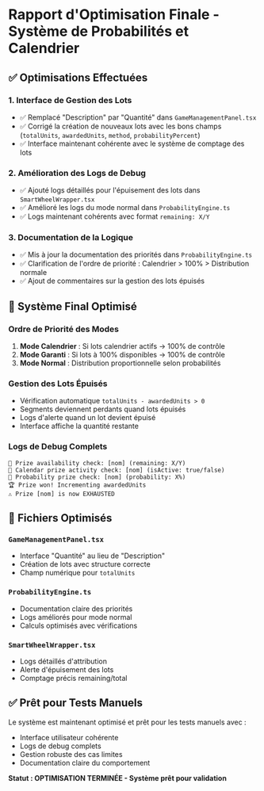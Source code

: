 # Rapport d'Optimisation Finale - Système de Probabilités et Calendrier

## ✅ Optimisations Effectuées

### 1. **Interface de Gestion des Lots**
- ✅ Remplacé "Description" par "Quantité" dans `GameManagementPanel.tsx`
- ✅ Corrigé la création de nouveaux lots avec les bons champs (`totalUnits`, `awardedUnits`, `method`, `probabilityPercent`)
- ✅ Interface maintenant cohérente avec le système de comptage des lots

### 2. **Amélioration des Logs de Debug**
- ✅ Ajouté logs détaillés pour l'épuisement des lots dans `SmartWheelWrapper.tsx`
- ✅ Amélioré les logs du mode normal dans `ProbabilityEngine.ts`
- ✅ Logs maintenant cohérents avec format `remaining: X/Y`

### 3. **Documentation de la Logique**
- ✅ Mis à jour la documentation des priorités dans `ProbabilityEngine.ts`
- ✅ Clarification de l'ordre de priorité : Calendrier > 100% > Distribution normale
- ✅ Ajout de commentaires sur la gestion des lots épuisés

## 🎯 Système Final Optimisé

### **Ordre de Priorité des Modes**
1. **Mode Calendrier** : Si lots calendrier actifs → 100% de contrôle
2. **Mode Garanti** : Si lots à 100% disponibles → 100% de contrôle  
3. **Mode Normal** : Distribution proportionnelle selon probabilités

### **Gestion des Lots Épuisés**
- Vérification automatique `totalUnits - awardedUnits > 0`
- Segments deviennent perdants quand lots épuisés
- Logs d'alerte quand un lot devient épuisé
- Interface affiche la quantité restante

### **Logs de Debug Complets**
```
🎁 Prize availability check: [nom] (remaining: X/Y)
📅 Calendar prize activity check: [nom] (isActive: true/false)
🎲 Probability prize check: [nom] (probability: X%)
🏆 Prize won! Incrementing awardedUnits
⚠️ Prize [nom] is now EXHAUSTED
```

## 🔧 Fichiers Optimisés

### **`GameManagementPanel.tsx`**
- Interface "Quantité" au lieu de "Description"
- Création de lots avec structure correcte
- Champ numérique pour `totalUnits`

### **`ProbabilityEngine.ts`**
- Documentation claire des priorités
- Logs améliorés pour mode normal
- Calculs optimisés avec vérifications

### **`SmartWheelWrapper.tsx`**
- Logs détaillés d'attribution
- Alerte d'épuisement des lots
- Comptage précis remaining/total

## ✅ Prêt pour Tests Manuels

Le système est maintenant optimisé et prêt pour les tests manuels avec :
- Interface utilisateur cohérente
- Logs de debug complets
- Gestion robuste des cas limites
- Documentation claire du comportement

**Statut : OPTIMISATION TERMINÉE - Système prêt pour validation**
